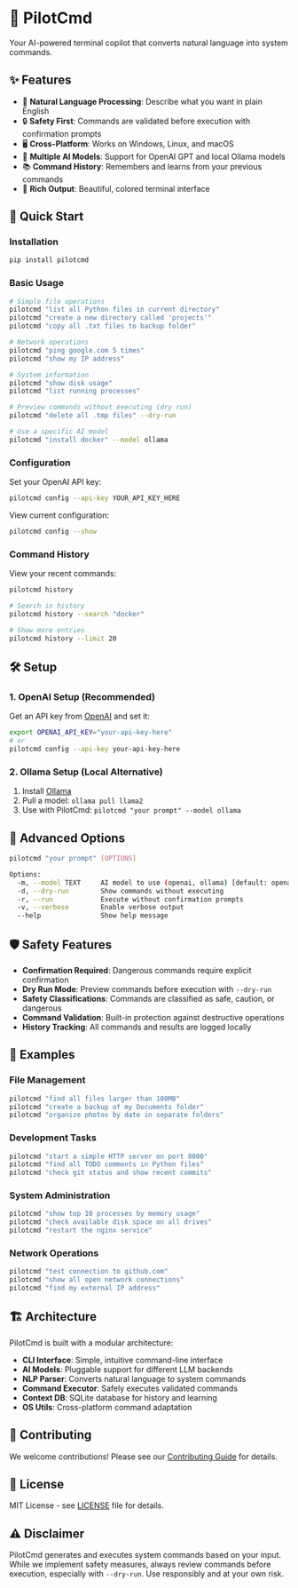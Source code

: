# 🚁 PilotCmd

Your AI-powered terminal copilot that converts natural language into system commands.

## ✨ Features

- 🧠 **Natural Language Processing**: Describe what you want in plain English
- 🔒 **Safety First**: Commands are validated before execution with confirmation prompts
- 🖥️ **Cross-Platform**: Works on Windows, Linux, and macOS
- 🤖 **Multiple AI Models**: Support for OpenAI GPT and local Ollama models
- 📚 **Command History**: Remembers and learns from your previous commands
- 🎨 **Rich Output**: Beautiful, colored terminal interface

## 🚀 Quick Start

### Installation

```bash
pip install pilotcmd
```

### Basic Usage

```bash
# Simple file operations
pilotcmd "list all Python files in current directory"
pilotcmd "create a new directory called 'projects'"
pilotcmd "copy all .txt files to backup folder"

# Network operations
pilotcmd "ping google.com 5 times"
pilotcmd "show my IP address"

# System information
pilotcmd "show disk usage"
pilotcmd "list running processes"

# Preview commands without executing (dry run)
pilotcmd "delete all .tmp files" --dry-run

# Use a specific AI model
pilotcmd "install docker" --model ollama
```

### Configuration

Set your OpenAI API key:
```bash
pilotcmd config --api-key YOUR_API_KEY_HERE
```

View current configuration:
```bash
pilotcmd config --show
```

### Command History

View your recent commands:
```bash
pilotcmd history

# Search in history
pilotcmd history --search "docker"

# Show more entries
pilotcmd history --limit 20
```

## 🛠️ Setup

### 1. OpenAI Setup (Recommended)

Get an API key from [OpenAI](https://platform.openai.com/api-keys) and set it:

```bash
export OPENAI_API_KEY="your-api-key-here"
# or
pilotcmd config --api-key your-api-key-here
```

### 2. Ollama Setup (Local Alternative)

1. Install [Ollama](https://ollama.ai/)
2. Pull a model: `ollama pull llama2`
3. Use with PilotCmd: `pilotcmd "your prompt" --model ollama`

## 🔧 Advanced Options

```bash
pilotcmd "your prompt" [OPTIONS]

Options:
  -m, --model TEXT     AI model to use (openai, ollama) [default: openai]
  -d, --dry-run        Show commands without executing
  -r, --run            Execute without confirmation prompts
  -v, --verbose        Enable verbose output
  --help               Show help message
```

## 🛡️ Safety Features

- **Confirmation Required**: Dangerous commands require explicit confirmation
- **Dry Run Mode**: Preview commands before execution with `--dry-run`
- **Safety Classifications**: Commands are classified as safe, caution, or dangerous
- **Command Validation**: Built-in protection against destructive operations
- **History Tracking**: All commands and results are logged locally

## 📁 Examples

### File Management
```bash
pilotcmd "find all files larger than 100MB"
pilotcmd "create a backup of my Documents folder"
pilotcmd "organize photos by date in separate folders"
```

### Development Tasks
```bash
pilotcmd "start a simple HTTP server on port 8000"
pilotcmd "find all TODO comments in Python files"
pilotcmd "check git status and show recent commits"
```

### System Administration
```bash
pilotcmd "show top 10 processes by memory usage"
pilotcmd "check available disk space on all drives"
pilotcmd "restart the nginx service"
```

### Network Operations
```bash
pilotcmd "test connection to github.com"
pilotcmd "show all open network connections"
pilotcmd "find my external IP address"
```

## 🏗️ Architecture

PilotCmd is built with a modular architecture:

- **CLI Interface**: Simple, intuitive command-line interface
- **AI Models**: Pluggable support for different LLM backends
- **NLP Parser**: Converts natural language to system commands
- **Command Executor**: Safely executes validated commands
- **Context DB**: SQLite database for history and learning
- **OS Utils**: Cross-platform command adaptation

## 🤝 Contributing

We welcome contributions! Please see our [Contributing Guide](CONTRIBUTING.md) for details.

## 📄 License

MIT License - see [LICENSE](LICENSE) file for details.

## ⚠️ Disclaimer

PilotCmd generates and executes system commands based on your input. While we implement safety measures, always review commands before execution, especially with `--dry-run`. Use responsibly and at your own risk. 

